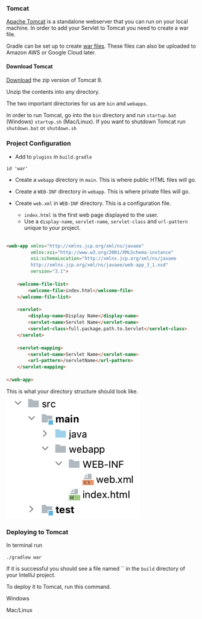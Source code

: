 ### Tomcat

[Apache Tomcat](https://tomcat.apache.org/) is a standalone webserver that you can run on your local machine. In order to add your Servlet to Tomcat you need to create a war file.

Gradle can be set up to create [war files](https://docs.gradle.org/current/userguide/war_plugin.html). These files can also be uploaded to Amazon AWS or Google Cloud later.

#### Download Tomcat

[Download](https://tomcat.apache.org/download-90.cgi) the zip version of Tomcat 9.

Unzip the contents into any directory.

The two important directories for us are `bin` and `webapps`.

In order to run Tomcat, go into the `bin` directory and run `startup.bat` (Windows) `startup.sh` (Mac/Linux). If you want to shutdown Tomcat run `shutdown.bat` or `shutdown.sh`


### Project Configuration

- Add to `plugins` in `build.gradle`
```
id 'war'
```

- Create a `webapp` directory in `main`. This is where public HTML files will go.

- Create a `WEB-INF` directory in `webapp`. This is where private files will go.

- Create `web.xml` in `WEB-INF` directory. This is a configuration file.
    - `index.html` is the first web page displayed to the user.
    - Use a `display-name`, `servlet-name`, `servlet-class` and `url-pattern` unique to your project.

``` html

<web-app xmlns="http://xmlns.jcp.org/xml/ns/javaee"
         xmlns:xsi="http://www.w3.org/2001/XMLSchema-instance"
         xsi:schemaLocation="http://xmlns.jcp.org/xml/ns/javaee
         http://xmlns.jcp.org/xml/ns/javaee/web-app_3_1.xsd"
         version="3.1">

    <welcome-file-list>
        <welcome-file>index.html</welcome-file>
    </welcome-file-list>

    <servlet>
        <display-name>Display Name</display-name>
        <servlet-name>Servlet Name</servlet-name>
        <servlet-class>full.package.path.to.Servlet</servlet-class>
    </servlet>

    <servlet-mapping>
        <servlet-name>Servlet Name</servlet-name>
        <url-pattern>/servletName</url-pattern>
    </servlet-mapping>

</web-app>

```

This is what your directory structure should look like.
![servlet directory structure](servlet-directory-structure.png)

### Deploying to Tomcat

In terminal run

` ./gradlew war `

If it is successful you should see a file named `` in the `build` directory of your IntelliJ project.

To deploy it to Tomcat, run this command. 

Windows
` `

Mac/Linux
` `
